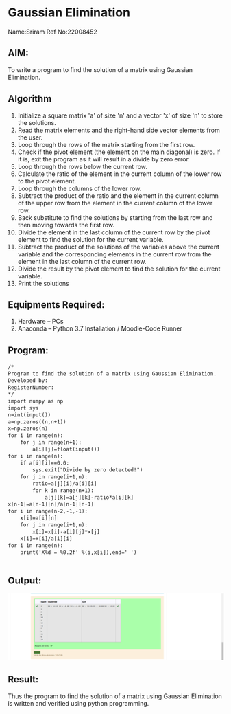 # Gaussian Elimination
Name:Sriram
Ref No:22008452
## AIM:
To write a program to find the solution of a matrix using Gaussian Elimination.
## Algorithm
1. Initialize a square matrix 'a' of size 'n' and a vector 'x' of size 'n' to store the solutions.
2. Read the matrix elements and the right-hand side vector elements from the user.
3. Loop through the rows of the matrix starting from the first row.
4. Check if the pivot element (the element on the main diagonal) is zero. If it is, exit the program
as it will result in a divide by zero error.
5. Loop through the rows below the current row.
6. Calculate the ratio of the element in the current column of the lower row to the pivot element.
7. Loop through the columns of the lower row.
8. Subtract the product of the ratio and the element in the current column of the upper row from
the element in the current column of the lower row.
9. Back substitute to find the solutions by starting from the last row and then moving towards the
first row.
10. Divide the element in the last column of the current row by the pivot element to find the
solution for the current variable.
11. Subtract the product of the solutions of the variables above the current variable and the
corresponding elements in the current row from the element in the last column of the current
row.
12. Divide the result by the pivot element to find the solution for the current variable.
13. Print the solutions

## Equipments Required:
1. Hardware – PCs
2. Anaconda – Python 3.7 Installation / Moodle-Code Runner

## Program:
```
/*
Program to find the solution of a matrix using Gaussian Elimination.
Developed by: 
RegisterNumber: 
*/
import numpy as np
import sys
n=int(input())
a=np.zeros((n,n+1))
x=np.zeros(n)
for i in range(n):
    for j in range(n+1):
        a[i][j]=float(input())
for i in range(n):
    if a[i][i]==0.0:
        sys.exit("Divide by zero detected!")
    for j in range(i+1,n):
        ratio=a[j][i]/a[i][i]
        for k in range(n+1):
            a[j][k]=a[j][k]-ratio*a[i][k]
x[n-1]=a[n-1][n]/a[n-1][n-1]
for i in range(n-2,-1,-1):
    x[i]=a[i][n]
    for j in range(i+1,n):
        x[i]=x[i]-a[i][j]*x[j]
    x[i]=x[i]/a[i][i]
for i in range(n):
    print('X%d = %0.2f' %(i,x[i]),end=' ')


```

## Output:
![model](1.png)


## Result:
Thus the program to find the solution of a matrix using Gaussian Elimination is written and verified using python programming.

